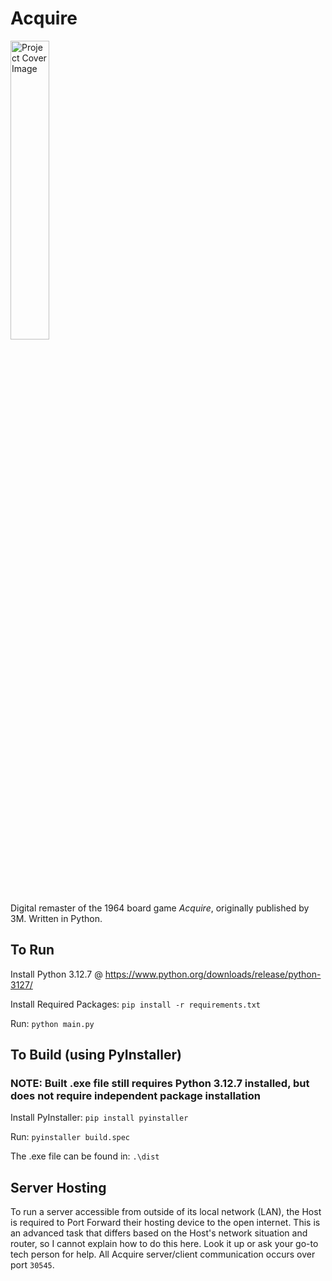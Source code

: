 # Acquire

<img src="assets/acquire_boxart_glitching.png" alt="Project Cover Image" width=35% height=35%>

Digital remaster of the 1964 board game *Acquire*, originally published by 3M. Written in Python.

## To Run

Install Python 3.12.7 @ <https://www.python.org/downloads/release/python-3127/>

Install Required Packages: `pip install -r requirements.txt`

Run: `python main.py`

## To Build (using PyInstaller)

### NOTE: Built .exe file still requires Python 3.12.7 installed, but does not require independent package installation

Install PyInstaller: `pip install pyinstaller`

Run: `pyinstaller build.spec`

The .exe file can be found in: `.\dist`

## Server Hosting

To run a server accessible from outside of its local network (LAN), the Host is required to Port Forward their hosting device to the open internet. This is an advanced task that differs based on the Host's network situation and router, so I cannot explain how to do this here. Look it up or ask your go-to tech person for help. All Acquire server/client communication occurs over port `30545`.
